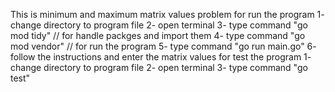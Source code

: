 This is minimum and maximum matrix values problem
for run the program
	1- change directory to program file 
	2- open terminal
	3- type command "go mod tidy" 
	// for handle packges and import them
	4- type command "go mod vendor"
	// for run the program
	5- type command "go run main.go"
	6- follow the instructions and enter the matrix values
for test the program
	1- change directory to program file 
	2- open terminal
	3- type command "go test"
